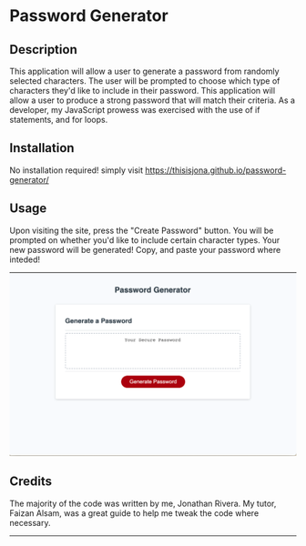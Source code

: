 # Password Generator

## Description

This application will allow a user to generate a password from randomly selected characters.
The user will be prompted to choose which type of characters they'd like to include in their password.
This application will allow a user to produce a strong password that will match their criteria.
As a developer, my JavaScript prowess was exercised with the use of if statements, and for loops.

## Installation

No installation required! simply visit https://thisisjona.github.io/password-generator/  

## Usage

Upon visiting the site, press the "Create Password" button.
You will be prompted on whether you'd like to include certain character types.
Your new password will be generated! Copy, and paste your password where inteded!

![password generator screenshot](assets/images/password-gen-screenshot.png)
## Credits
The majority of the code was written by me, Jonathan Rivera. 
My tutor, Faizan Alsam, was a great guide to help me tweak the code where necessary.

---


